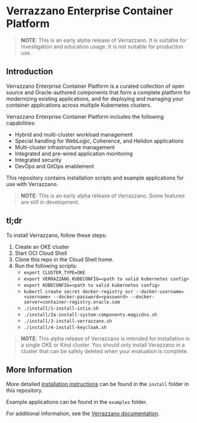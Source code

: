 # Verrazzano Enterprise Container Platform
> **NOTE**: This is an early alpha release of Verrazzano. It is suitable for investigation and education usage. It is not suitable for production use. 

## Introduction
Verrazzano Enterprise Container Platform is a curated collection of open source and Oracle-authored components that form a complete platform for modernizing existing applications, and for deploying and managing your container applications across multiple Kubernetes clusters. 

Verrazzano Enterprise Container Platform includes the following capabilities:

- Hybrid and multi-cluster workload management
- Special handling for WebLogic, Coherence, and Helidon applications
- Multi-cluster infrastructure management
- Integrated and pre-wired application monitoring
- Integrated security
- DevOps and GitOps enablement

This repository contains installation scripts and example applications for use with Verrazzano.

> **NOTE**: This is an early alpha release of Verrazzano. Some features are still in development. 

## tl;dr
To install Verrazzano, follow these steps:  
1. Create an OKE cluster  
2. Start OCI Cloud Shell  
3. Clone this repo in the Cloud Shell home.
4. Run the following scripts:  
   - `export CLUSTER_TYPE=OKE`
   - `export VERRAZZANO_KUBECONFIG=<path to valid kubernetes config>`
   - `export KUBECONFIG=<path to valid kubernetes config>`
   - `kubectl create secret docker-registry ocr --docker-username=<username> --docker-password=<password> --docker-server=container-registry.oracle.com`
   - `./install/1-install-istio.sh`
   - `./install/2a-install-system-components-magicdns.sh`
   - `./install/3-install-verrazzano.sh`
   - `./install/4-install-keycloak.sh`

> **NOTE**: This alpha release of Verrazzano is intended for installation in a single OKE or Kind cluster. You should only install Verazzano in a cluster that can be safely deleted when your evaluation is complete.

## More Information
More detailed [installation instructions](./install/README.md) can be found in the `install` folder in this repository.

Example applications can be found in the `examples` folder.

For additional information, see the [Verrazzano documentation](https://verrazzano.io/doc).
